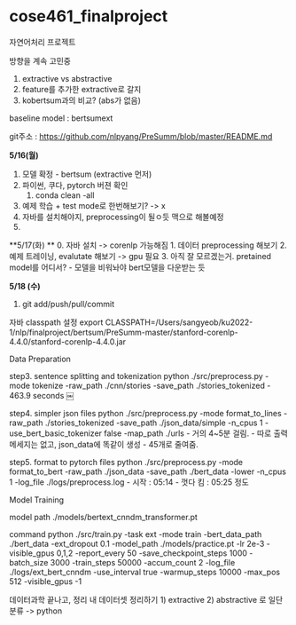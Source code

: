 # cose461_finalproject

자연어처리 프로젝트

방향을 계속 고민중
1. extractive vs abstractive 
2. feature를 추가한 extractive로 갈지
3. kobertsum과의 비교? (abs가 없음)

baseline model : bertsumext

git주소 : https://github.com/nlpyang/PreSumm/blob/master/README.md

**5/16(월)**
1. 모델 확정 - bertsum (extractive 먼저)
2. 파이썬, 쿠다, pytorch 버젼 확인
    1. conda clean -all
3. 예제 학습 + test mode로 한번해보기? -> x
4. 자바를 설치해야지, preprocessing이 될ㅇ듯 맥으로 해볼예정
5. 

**5/17(화) **
	0. 자바 설치 -> corenlp 가능해짐
    1. 데이터 preprocessing 해보기
    2. 예제 트레이닝, evalutate 해보기 -> gpu 필요
    3. 아직 잘 모르겠는거.
		pretained model를 어디서?
		- 모델을 비워놔야 bert모델을 다운받는 듯


**5/18 (수)**
  1. git add/push/pull/commit 

자바 classpath 설정
export CLASSPATH=/Users/sangyeob/ku2022-1/nlp/finalproject/bertsum/PreSumm-master/stanford-corenlp-4.4.0/stanford-corenlp-4.4.0.jar

Data  Preparation 

step3. sentence splitting and tokenization
python ./src/preprocess.py -mode tokenize -raw_path ./cnn/stories -save_path ./stories_tokenized
	- 463.9 seconds
￼

step4. simpler json files
python ./src/preprocess.py -mode format_to_lines -raw_path ./stories_tokenized -save_path ./json_data/simple -n_cpus 1 -use_bert_basic_tokenizer false -map_path ./urls
	- 거의 4~5분 걸림.
	- 따로 출력 메세지는 없고, json_data에 똑같이 생성
	- 45개로 줄여줌.

step5. format to pytorch files
python ./src/preprocess.py -mode format_to_bert -raw_path ./json_data -save_path ./bert_data  -lower -n_cpus 1 -log_file ./logs/preprocess.log
	- 시작 : 05:14
	- 껏다 킴 : 05:25 정도


Model Training

model path
./models/bertext_cnndm_transformer.pt

command
python ./src/train.py -task ext -mode train -bert_data_path ./bert_data -ext_dropout 0.1 -model_path ./models/practice.pt -lr 2e-3 -visible_gpus 0,1,2 -report_every 50 -save_checkpoint_steps 1000 -batch_size 3000 -train_steps 50000 -accum_count 2 -log_file ./logs/ext_bert_cnndm -use_interval true -warmup_steps 10000 -max_pos 512 -visible_gpus -1


데이터과학 끝나고, 정리
내 데이터셋 정리하기
	1) extractive
	2) abstractive
	로 일단 분류  -> python


